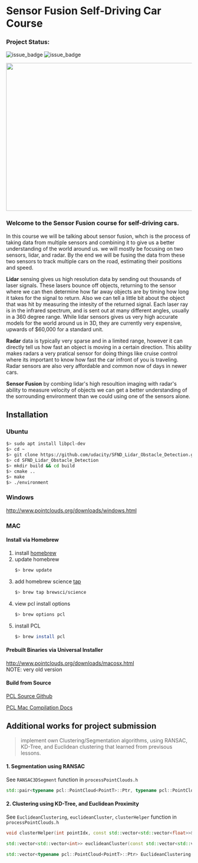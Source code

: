# Sensor Fusion Self-Driving Car Course

### Project Status:

![issue_badge](https://img.shields.io/badge/build-Passing-green) ![issue_badge](https://img.shields.io/badge/UdacityRubric-Passing-green)

<img src="media/ObstacleDetectionFPS.gif" width="700" height="400" />

### Welcome to the Sensor Fusion course for self-driving cars.

In this course we will be talking about sensor fusion, whch is the process of taking data from multiple sensors and combining it to give us a better understanding of the world around us. we will mostly be focusing on two sensors, lidar, and radar. By the end we will be fusing the data from these two sensors to track multiple cars on the road, estimating their positions and speed.

**Lidar** sensing gives us high resolution data by sending out thousands of laser signals. These lasers bounce off objects, returning to the sensor where we can then determine how far away objects are by timing how long it takes for the signal to return. Also we can tell a little bit about the object that was hit by measuring the intesity of the returned signal. Each laser ray is in the infrared spectrum, and is sent out at many different angles, usually in a 360 degree range. While lidar sensors gives us very high accurate models for the world around us in 3D, they are currently very expensive, upwards of $60,000 for a standard unit.

**Radar** data is typically very sparse and in a limited range, however it can directly tell us how fast an object is moving in a certain direction. This ability makes radars a very pratical sensor for doing things like cruise control where its important to know how fast the car infront of you is traveling. Radar sensors are also very affordable and common now of days in newer cars.

**Sensor Fusion** by combing lidar's high resoultion imaging with radar's ability to measure velocity of objects we can get a better understanding of the sorrounding environment than we could using one of the sensors alone.


## Installation

### Ubuntu 

```bash
$> sudo apt install libpcl-dev
$> cd ~
$> git clone https://github.com/udacity/SFND_Lidar_Obstacle_Detection.git
$> cd SFND_Lidar_Obstacle_Detection
$> mkdir build && cd build
$> cmake ..
$> make
$> ./environment
```

### Windows 

http://www.pointclouds.org/downloads/windows.html

### MAC

#### Install via Homebrew
1. install [homebrew](https://brew.sh/)
2. update homebrew 
	```bash
	$> brew update
	```
3. add  homebrew science [tap](https://docs.brew.sh/Taps) 
	```bash
	$> brew tap brewsci/science
	```
4. view pcl install options
	```bash
	$> brew options pcl
	```
5. install PCL 
	```bash
	$> brew install pcl
	```

#### Prebuilt Binaries via Universal Installer
http://www.pointclouds.org/downloads/macosx.html  
NOTE: very old version 

#### Build from Source

[PCL Source Github](https://github.com/PointCloudLibrary/pcl)

[PCL Mac Compilation Docs](http://www.pointclouds.org/documentation/tutorials/compiling_pcl_macosx.php)

## Additional works for project submission

> implement own Clustering/Segmentation algorithms, using RANSAC, KD-Tree, and Euclidean clustering that learned from previsous lessons. 

#### 1. Segmentation using RANSAC 

See `RANSAC3DSegment` function in `processPointClouds.h`

```c++
std::pair<typename pcl::PointCloud<PointT>::Ptr, typename pcl::PointCloud<PointT>::Ptr> RANSAC3DSegment(typename pcl::PointCloud<PointT>::Ptr cloud, int maxIterations, float distanceThreshold);

```

#### 2. Clustering using KD-Tree, and Euclidean Proximity

See `EuclideanClustering`, `euclideanCluster`, `clusterHelper` function in `processPointClouds.h`

```c++
void clusterHelper(int pointIdx, const std::vector<std::vector<float>>& points, std::vector<int>& cluster, std::vector<bool>& processed, KdTree* tree, float distanceTol);

std::vector<std::vector<int>> euclideanCluster(const std::vector<std::vector<float>>& points, KdTree* tree, float distanceTol);

std::vector<typename pcl::PointCloud<PointT>::Ptr> EuclideanClustering(typename pcl::PointCloud<PointT>::Ptr cloud, float clusterTolerance, int minSize, int maxSize);
```
